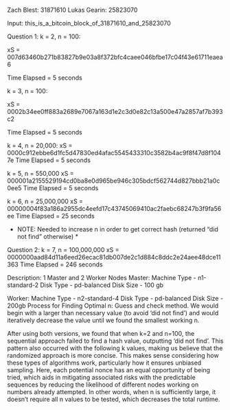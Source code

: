 Zach Blest: 31871610
Lukas Gearin: 25823070

Input: this_is_a_bitcoin_block_of_31871610_and_25823070

Question 1: 
k = 2, n = 100: 

xS = 007d63460b271b83827b9e03a8f372bfc4caee046bfbe17c04f43e61711eaea6

Time Elapsed = 5 seconds

k = 3, n = 100:

xS = 0002b34ee0ff883a2689e7067a163d1e2c3d0e82c13a500e47a2857af7b393c2

Time Elapsed = 5 seconds

k = 4, n = 20,000:
xS = 0000c912ebbe6d1fc5d47830ed4afac5545433310c3582b4ac9f8f47d8f1047e
Time Elapsed = 5 seconds

k = 5, n = 550,000
xS = 000001a2155529194cd0ba8e0d965be946c305bdcf562744d827bbb21a0c0ee5
Time Elapsed = 5 seconds

k = 6, n = 25,000,000
xS = 00000004f83a186a2955dc4eefd17c43745069410ac2faebc68247b3f9fa56ee
Time Elapsed = 25 seconds
* NOTE: Needed to increase n in order to get correct hash (returned “did not find” otherwise) *

Question 2:
k = 7, n = 100,000,000
xS = 0000000aad84d11a6eed26ecac81db007de2c1d884c8ddc2e24aee48dce11363
Time Elapsed = 246 seconds

Description:
1 Master and 2 Worker Nodes
Master: 
Machine Type - n1-standard-2 
Disk Type - pd-balanced
Disk Size - 100 gb

Worker: 
Machine Type - n2-standard-4
Disk Type - pd-balanced
Disk Size - 200gb
Process for Finding Optimal n:
Guess and check method. We would begin with a larger than necessary value (to avoid ‘did not find’) and would iteratively decrease the value until we found the smallest working n. 

After using both versions, we found that when k=2 and n=100, the sequential approach failed to find a hash value, outputting ‘did not find’. This pattern also occurred with the following k values, making us believe that the randomized approach is more concise. This makes sense considering how these types of algorithms work, particularly how it ensures unbiased sampling. Here, each potential nonce has an equal opportunity of being tried, which aids in mitigating associated risks with the predictable sequences by reducing the likelihood of different nodes working on numbers already attempted. In other words, when n is sufficiently large, it doesn’t require all n values to be tested, which decreases the total runtime. 